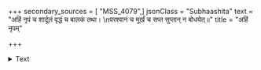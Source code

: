 +++
secondary_sources = [ "MSS_4079",]
jsonClass = "Subhaashita"
text = "अहिं नृपं च शार्दूलं वृद्धं च बालकं तथा।  \nपरश्वानं च मूर्खं च सप्त सुप्तान् न बोधयेत्॥"
title = "अहिं नृपम्"

+++

<details><summary>Text</summary>

अहिं नृपं च शार्दूलं वृद्धं च बालकं तथा।  
परश्वानं च मूर्खं च सप्त सुप्तान् न बोधयेत्॥
</details>
